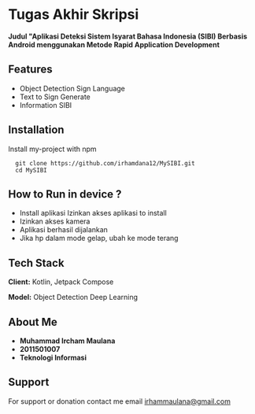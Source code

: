
# Tugas Akhir Skripsi

**Judul "Aplikasi Deteksi Sistem Isyarat Bahasa Indonesia (SIBI) Berbasis Android menggunakan Metode Rapid Application Development**

## Features

- Object Detection Sign Language
- Text to Sign Generate
- Information SIBI

## Installation

Install my-project with npm

```
  git clone https://github.com/irhamdana12/MySIBI.git
  cd MySIBI
```
    
## How to Run in device ?

- Install aplikasi Izinkan akses aplikasi to install
-  Izinkan akses kamera
-  Aplikasi berhasil dijalankan
-  Jika hp dalam mode gelap, ubah ke mode terang
  
## Tech Stack

**Client:** Kotlin, Jetpack Compose

**Model:** Object Detection Deep Learning

## About Me

- **Muhammad Ircham Maulana** 
- **2011501007**
- **Teknologi Informasi**


## Support

For support or donation contact me email irhammaulana@gmail.com 

